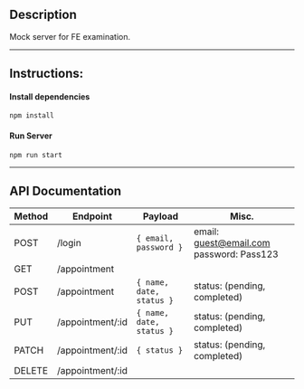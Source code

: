 
## Description
Mock server for FE examination.

---

## Instructions:

#### Install dependencies
``` npm install ```

#### Run Server
``` npm run start ```

---

## API Documentation
| Method | Endpoint | Payload | Misc. |
| --- | --- | ---- | ---- |
| POST | /login | ```{ email, password }``` | email: guest@email.com password: Pass123
| GET | /appointment | | |
| POST | /appointment | ```{ name, date, status }``` | status: (pending, completed) |
| PUT | /appointment/:id | ```{ name, date, status }``` | status: (pending, completed) |
| PATCH | /appointment/:id | ```{ status }``` | status: (pending, completed) |
| DELETE | /appointment/:id | | |

